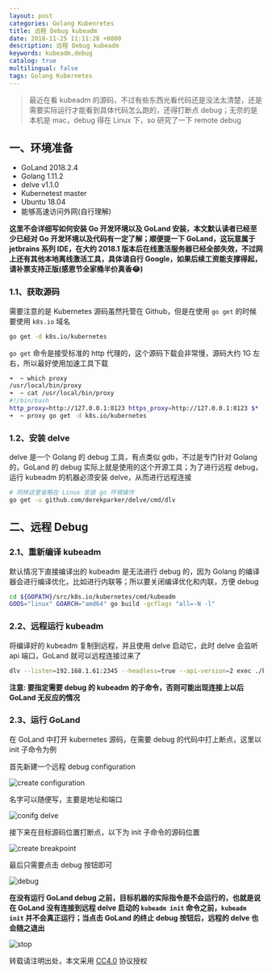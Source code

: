 ```yaml
---
layout: post
categories: Golang Kubenretes
title: 远程 Debug kubeadm
date: 2018-11-25 11:11:28 +0800
description: 远程 Debug kubeadm
keywords: kubeadm,debug
catalog: true
multilingual: false
tags: Golang Kubernetes
---
```


> 最近在看 kubeadm 的源码，不过有些东西光看代码还是没法太清楚，还是需要实际运行才能看到具体代码怎么跑的，还得打断点 debug；无奈的是本机是 mac，debug 得在 Linux 下，so 研究了一下 remote debug

## 一、环境准备

- GoLand 2018.2.4
- Golang 1.11.2
- delve v1.1.0
- Kubernetest master
- Ubuntu 18.04
- 能够高速访问外网(自行理解)

**这里不会详细写如何安装 Go 开发环境以及 GoLand 安装，本文默认读者已经至少已经对 Go 开发环境以及代码有一定了解；顺便提一下 GoLand，这玩意属于 jetbrains 系列 IDE，在大约 2018.1 版本后在线激活服务器已经全部失效，不过网上还有其他本地离线激活工具，具体请自行 Google，如果后续工资能支撑得起，请补票支持正版(感恩节全家桶半价真香😂)**

### 1.1、获取源码

需要注意的是 Kubernetes 源码虽然托管在 Github，但是在使用 `go get` 的时候要使用 `k8s.io` 域名

``` sh
go get -d k8s.io/kubernetes
```

`go get` 命令是接受标准的 http 代理的，这个源码下载会非常慢，源码大约 1G 左右，所以最好使用加速工具下载

``` sh
➜  ~ which proxy
/usr/local/bin/proxy
➜  ~ cat /usr/local/bin/proxy
#!/bin/bash
http_proxy=http://127.0.0.1:8123 https_proxy=http://127.0.0.1:8123 $*
➜  ~ proxy go get -d k8s.io/kubernetes
```

### 1.2、安装 delve

delve 是一个 Golang 的 debug 工具，有点类似 gdb，不过是专门针对 Golang 的，GoLand 的 debug 实际上就是使用的这个开源工具；为了进行远程 debug，运行 kubeadm 的机器必须安装 delve，从而进行远程连接

``` sh
# 同样这里省略在 Linux 安装 go 环境操作
go get -u github.com/derekparker/delve/cmd/dlv
```

## 二、远程 Debug

### 2.1、重新编译 kubeadm

默认情况下直接编译出的 kubeadm 是无法进行 debug 的，因为 Golang 的编译器会进行编译优化，比如进行内联等；所以要关闭编译优化和内联，方便 debug

``` sh
cd ${GOPATH}/src/k8s.io/kubernetes/cmd/kubeadm
GOOS="linux" GOARCH="amd64" go build -gcflags "all=-N -l"
```

### 2.2、远程运行 kubeadm

将编译好的 kubeadm 复制到远程，并且使用 delve 启动它，此时 delve 会监听 api 端口，GoLand 就可以远程连接过来了

``` sh
dlv --listen=192.168.1.61:2345 --headless=true --api-version=2 exec ./kubeadm init
```

**注意: 要指定需要 debug 的 kubeadm 的子命令，否则可能出现连接上以后 GoLand 无反应的情况**

### 2.3、运行 GoLand

在 GoLand 中打开 kubernetes 源码，在需要 debug 的代码中打上断点，这里以 init 子命令为例

首先新建一个远程 debug configuration

![create configuration](https://mritd.oss.link/markdown/i6oed.png)

名字可以随便写，主要是地址和端口

![conifg delve](https://mritd.oss.link/markdown/rmczj.png)

接下来在目标源码位置打断点，以下为 init 子命令的源码位置

![create breakpoint](https://mritd.oss.link/markdown/ylf97.png)

最后只需要点击 debug 按钮即可

![debug](https://mritd.oss.link/markdown/ns2yw.png)

**在没有运行 GoLand debug 之前，目标机器的实际指令是不会运行的，也就是说在 GoLand 没有连接到远程 delve 启动的 `kubeadm init` 命令之前，`kubeadm init` 并不会真正运行；当点击 GoLand 的终止 debug 按钮后，远程的 delve 也会随之退出**

![stop](https://mritd.oss.link/markdown/lmdke.png)


转载请注明出处，本文采用 [CC4.0](http://creativecommons.org/licenses/by-nc-nd/4.0/) 协议授权
